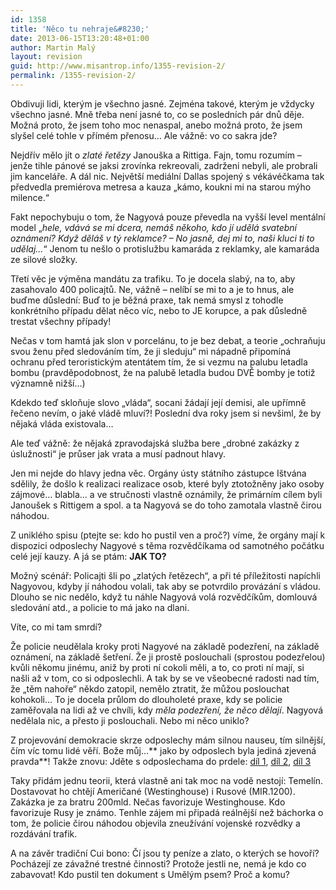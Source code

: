 ```yaml
---
id: 1358
title: 'Něco tu nehraje&#8230;'
date: 2013-06-15T13:20:48+01:00
author: Martin Malý
layout: revision
guid: http://www.misantrop.info/1355-revision-2/
permalink: /1355-revision-2/
---
```

Obdivuji lidi, kterým je všechno jasné. Zejména takové, kterým je vždycky všechno jasné. Mně třeba není jasné to, co se posledních pár dnů děje. Možná proto, že jsem toho moc nenaspal, anebo možná proto, že jsem slyšel celé tohle v přímém přenosu&#8230; Ale vážně: vo co sakra jde?

<!--more-->

Nejdřív mělo jít o _zlaté řetězy_ Janouška a Rittiga. Fajn, tomu rozumím &#8211; jenže tihle pánové se jaksi zrovínka rekreovali, zadrženi nebyli, ale probrali jim kanceláře. A dál nic. Největší mediální Dallas spojený s vékávéčkama tak předvedla premiérova metresa a kauza &#8222;kámo, koukni mi na starou mýho milence.&#8220;

Fakt nepochybuju o tom, že Nagyová pouze převedla na vyšší level mentální model &#8222;_hele, vdává se mi dcera, nemáš někoho, kdo jí udělá svatební oznámení? Když děláš v tý reklamce? &#8211; No jasně, dej mi to, naši kluci ti to udělaj&#8230;_&#8220; Jenom tu nešlo o protislužbu kamaráda z reklamky, ale kamaráda ze silové složky.

Třetí věc je výměna mandátu za trafiku. To je docela slabý, na to, aby zasahovalo 400 policajtů. Ne, vážně &#8211; nelíbí se mi to a je to hnus, ale buďme důslední: Buď to je běžná praxe, tak nemá smysl z tohodle konkrétního případu dělat něco víc, nebo to JE korupce, a pak důsledně trestat všechny případy!

Nečas v tom hamtá jak slon v porcelánu, to je bez debat, a teorie &#8222;ochraňuju svou ženu před sledováním tím, že ji sleduju&#8220; mi nápadně připomíná ochranu před teroristickým atentátem tím, že si vezmu na palubu letadla bombu (pravděpodobnost, že na palubě letadla budou DVĚ bomby je totiž významně nižší&#8230;)

Kdekdo teď skloňuje slovo &#8222;vláda&#8220;, socani žádají její demisi, ale upřímně řečeno nevím, o jaké vládě mluví?! Poslední dva roky jsem si nevšiml, že by nějaká vláda existovala&#8230;

Ale teď vážně: že nějaká zpravodajská služba bere &#8222;drobné zakázky z úslužnosti&#8220; je průser jak vrata a musí padnout hlavy.

Jen mi nejde do hlavy jedna věc. Orgány ústy státního zástupce Ištvána sdělily, že došlo k realizaci realizace osob, které byly ztotožněny jako osoby zájmové&#8230; blabla&#8230; a ve stručnosti vlastně oznámily, že primárním cílem byli Janoušek s Rittigem a spol. a ta Nagyová se do toho zamotala vlastně čirou náhodou.

Z uniklého spisu (ptejte se: kdo ho pustil ven a proč?) víme, že orgány mají k dispozici odposlechy Nagyové s těma rozvědčíkama od samotného počátku celé její kauzy. A já se ptám: **JAK TO?**

Možný scénář: Policajti šli po &#8222;zlatých řetězech&#8220;, a při té příležitosti napíchli Nagyovou, kdyby jí náhodou volali, tak aby se potvrdilo provázání s vládou. Dlouho se nic nedělo, když tu náhle Nagyová volá rozvědčíkům, domlouvá sledování atd., a policie to má jako na dlani.

Víte, co mi tam smrdí?

Že policie neudělala kroky proti Nagyové na základě podezření, na základě oznámení, na základě šetření. Že ji prostě poslouchali (sprostou podezřelou) kvůli někomu jinému, aniž by proti ní cokoli měli, a to, co proti ní mají, si našli až v tom, co si odposlechli. A tak by se ve všeobecné radosti nad tím, že &#8222;těm nahoře&#8220; někdo zatopil, nemělo ztratit, že můžou poslouchat kohokoli&#8230; To je docela průlom do dlouholeté praxe, kdy se policie zaměřovala na lidi až ve chvíli, kdy _měla podezření, že něco dělají_. Nagyová nedělala nic, a přesto ji poslouchali. Nebo mi něco uniklo?

Z projevování demokracie skrze odposlechy mám silnou nauseu, tím silnější, čím víc tomu lidé věří. Bože můj&#8230;** jako by odposlech byla jediná zjevená pravda**! Takže znovu: Jděte s odposlechama do prdele: [díl 1](http://www.misantrop.info/politicka-krize-kez), [díl 2](http://www.misantrop.info/jeste-jednou-strucne-k-utajeni-a-scitani/), [díl 3](http://www.misantrop.info/tady-kolibrik-jak-me-odposlysite/)

Taky přidám jednu teorii, která vlastně ani tak moc na vodě nestojí: Temelín. Dostavovat ho chtějí Američané (Westinghouse) i Rusové (MIR.1200). Zakázka je za bratru 200mld. Nečas favorizuje Westinghouse. Kdo favorizuje Rusy je známo. Tenhle zájem mi připadá reálnější než báchorka o tom, že policie čirou náhodou objevila zneužívání vojenské rozvědky a rozdávání trafik.

A na závěr tradiční Cui bono: Čí jsou ty peníze a zlato, o kterých se hovoří? Pocházejí ze závažné trestné činnosti? Protože jestli ne, nemá je kdo co zabavovat! Kdo pustil ten dokument s Umělým psem? Proč a komu?

&nbsp;
